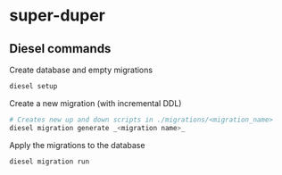 # super-duper

## Diesel commands

Create database and empty migrations 
```bash
diesel setup
```
Create a new migration (with incremental DDL)
```bash
# Creates new up and down scripts in ./migrations/<migration_name>
diesel migration generate _<migration name>_
```

Apply the migrations to the database
```bash
diesel migration run
```
